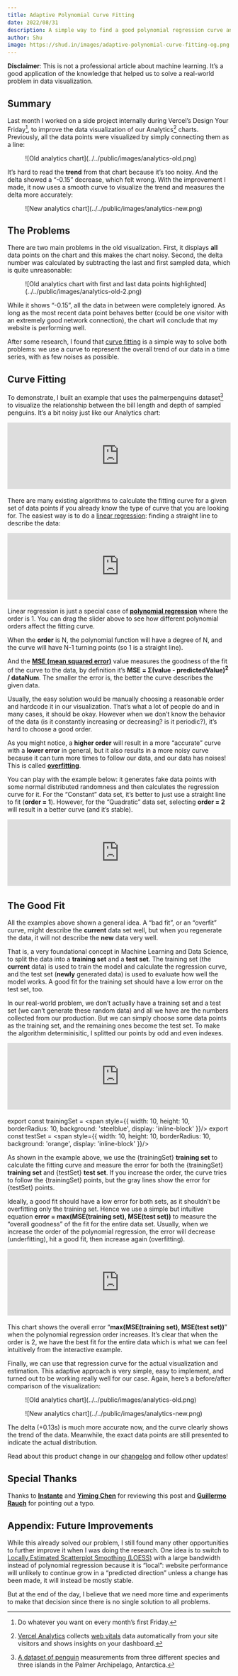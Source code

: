 ```yaml
---
title: Adaptive Polynomial Curve Fitting
date: 2022/08/31
description: A simple way to find a good polynomial regression curve and avoid overfitting.
author: Shu
image: https://shud.in/images/adaptive-polynomial-curve-fitting-og.png
---
```


**Disclaimer**: This is not a professional article about machine learning. It’s a good application of the knowledge that helped us to solve a real-world problem in data visualization.

## Summary

Last month I worked on a side project internally during Vercel’s Design Your Friday[^1], to improve the data visualization of our Analytics[^2] charts. Previously, all the data points were visualized by simply connecting them as a line:

[^1]: Do whatever you want on every month’s first Friday.
[^2]: [Vercel Analytics](https://vercel.com/analytics) collects [web vitals](https://web.dev/vitals) data automatically from your site visitors and shows insights on your dashboard.

<figure>![Old analytics chart](../../public/images/analytics-old.png)</figure>

It’s hard to read the **trend** from that chart because it’s too noisy. And the delta showed a “-0.15” decrease, which felt wrong. With the improvement I made, it now uses a smooth curve to visualize the trend and measures the delta more accurately:

<figure>![New analytics chart](../../public/images/analytics-new.png)</figure>

## The Problems

There are two main problems in the old visualization. First, it displays **all** data points on the chart and this makes the chart noisy. Second, the delta number was calculated by subtracting the last and first sampled data, which is quite unreasonable:

<figure style={{ border: 'none', background: '#6b6b6b' }}>![Old analytics chart with first and last data points highlighted](../../public/images/analytics-old-2.png)</figure>

While it shows “-0.15”, all the data in between were completely ignored. As long as the most recent data point behaves better (could be one visitor with an extremely good network connection), the chart will conclude that my website is performing well.

After some research, I found that [curve fitting](https://en.wikipedia.org/wiki/Curve_fitting) is a simple way to solve both problems: we use a curve to represent the overall trend of our data in a time series, with as few noises as possible.

## Curve Fitting

To demonstrate, I built an example that uses the palmerpenguins dataset[^3] to visualize the relationship between the bill length and depth of sampled penguins. It’s a bit noisy just like our Analytics chart:

[^3]: [A dataset of penguin](https://allisonhorst.github.io/palmerpenguins) measurements from three different species and three islands in the Palmer Archipelago, Antarctica.

<iframe width="100%" frameBorder="0" style={{ maxHeight: 476, aspectRatio: '5/4', borderRadius: 3, backgroundColor: 'white' }} src="https://observablehq.com/embed/@shu/plot-regression?cells=RegressionLinear"></iframe>

There are many existing algorithms to calculate the fitting curve for a given set of data points if you already know the type of curve that you are looking for. The easiest way is to do a [linear regression](https://en.wikipedia.org/wiki/Linear_regression): finding a straight line to describe the data:

<iframe width="100%" frameBorder="0" style={{ maxHeight: 591, aspectRatio: '12/17', borderRadius: 3, backgroundColor: 'white' }} src="https://observablehq.com/embed/@shu/plot-regression?cells=Regression%2Cviewof+param%2Cequation"></iframe>

Linear regression is just a special case of [**polynomial regression**](https://en.wikipedia.org/wiki/Polynomial_regression) where the order is 1. You can drag the slider above to see how different polynomial orders affect the fitting curve.

When the **order** is N, the polynomial function will have a degree of N, and the curve will have N-1 turning points (so 1 is a straight line).

And the [**MSE (mean squared error)**](https://en.wikipedia.org/wiki/Mean_squared_error) value measures the goodness of the fit of the curve to the data, by definition it’s **MSE = Σ(value - predictedValue)<sup>2</sup> / dataNum**. The smaller the error is, the better the curve describes the given data.

Usually, the easy solution would be manually choosing a reasonable order and hardcode it in our visualization. That’s what a lot of people do and in many cases, it should be okay. However when we don’t know the behavior of the data (is it constantly increasing or decreasing? is it periodic?), it’s hard to choose a good order.

As you might notice, a **higher order** will result in a more “accurate” curve with a **lower error** in general, but it also results in a more noisy curve because it can turn more times to follow our data, and our data has noises! This is called [**overfitting**](https://en.wikipedia.org/wiki/Overfitting).

You can play with the example below: it generates fake data points with some normal distributed randomness and then calculates the regression curve for it. For the “Constant” data set, it’s better to just use a straight line to fit (**order = 1**). However, for the “Quadratic” data set, selecting **order = 2** will result in a better curve (and it’s stable).

<iframe width="100%" frameBorder="0" style={{ maxHeight: 608, aspectRatio: '12/17', borderRadius: 3, backgroundColor: 'white' }} src="https://observablehq.com/embed/@shu/plot-regression?cells=RegressionLinear1%2Cviewof+rOrder%2Cviewof+rData%2Cviewof+rType"></iframe>

## The Good Fit

All the examples above shown a general idea. A “bad fit”, or an “overfit” curve, might describe the **current** data set well, but when you regenerate the data, it will not describe the **new** data very well.

That is, a very foundational concept in Machine Learning and Data Science, to split the data into a **training set** and a **test set**. The training set (the **current** data) is used to train the model and calculate the regression curve, and the test set (**newly** generated data) is used to evaluate how well the model works. A good fit for the training set should have a low error on the test set, too.

In our real-world problem, we don’t actually have a training set and a test set (we can’t generate these random data) and all we have are the numbers collected from our production. But we can simply choose some data points as the training set, and the remaining ones become the test set. To make the algorithm determinisitic, I splitted our points by odd and even indexes.

<iframe width="100%" frameBorder="0" style={{ maxHeight: 638, aspectRatio: '2/3', borderRadius: 3, backgroundColor: 'white' }} src="https://observablehq.com/embed/@shu/plot-regression?cells=Regression1%2Cviewof+orderT%2Cequation2"></iframe>

export const trainingSet = <span style={{ width: 10, height: 10, borderRadius: 10, background: 'steelblue', display: 'inline-block' }}/>
export const testSet = <span style={{ width: 10, height: 10, borderRadius: 10, background: 'orange', display: 'inline-block' }}/>

As shown in the example above, we use the {trainingSet} **training set** to calculate the fitting curve and measure the error for both the {trainingSet} **training set** and {testSet} **test set**. If you increase the order, the curve tries to follow the {trainingSet} points, but the gray lines show the error for {testSet} points.

Ideally, a good fit should have a low error for both sets, as it shouldn’t be overfitting only the training set. Hence we use a simple but intuitive equation **error = max(MSE(training set), MSE(test set))** to measure the “overall goodness” of the fit for the entire data set. Usually, when we increase the order of the polynomial regression, the error will decrease (underfitting), hit a good fit, then increase again (overfitting).

<iframe width="100%" frameBorder="0" style={{ maxHeight: 476, aspectRatio: '5/4', borderRadius: 3, backgroundColor: 'white' }} src="https://observablehq.com/embed/@shu/plot-regression?cells=error"></iframe>

This chart shows the overall error “**max(MSE(training set), MSE(test set))**” when the polynomial regression order increases. It’s clear that when the order is 2, we have the best fit for the entire data which is what we can feel intuitively from the interactive example.

Finally, we can use that regression curve for the actual visualization and estimation. This adaptive approach is very simple, easy to implement, and turned out to be working really well for our case. Again, here’s a before/after comparison of the visualization:

<figure>![Old analytics chart](../../public/images/analytics-old.png)</figure>

<figure>![New analytics chart](../../public/images/analytics-new.png)</figure>

The delta (+0.13s) is much more accurate now, and the curve clearly shows the trend of the data. Meanwhile, the exact data points are still presented to indicate the actual distribution.

Read about this product change in our [changelog](https://vercel.com/changelog/improved-accuracy-for-vercel-analytics-charts) and follow other updates!

## Special Thanks

Thanks to [**Instante**](https://twitter.com/instante_42) and [**Yiming Chen**](https://twitter.com/dsdshcym) for reviewing this post and [**Guillermo Rauch**](https://twitter.com/rauchg) for pointing out a typo.

## Appendix: Future Improvements

While this already solved our problem, I still found many other opportunities to further improve it when I was doing the research. One idea is to switch to [Locally Estimated Scatterplot Smoothing (LOESS)](https://en.wikipedia.org/wiki/Local_regression#:~:text=Local%20regression%20or%20local%20polynomial,moving%20average%20and%20polynomial%20regression.) with a large bandwidth instead of polynomial regression because it is “local”: website performance will unlikely to continue grow in a “predicted direction” unless a change has been made, it will instead be mostly stable.

But at the end of the day, I believe that we need more time and experiments to make that decision since there is no single solution to all problems.
